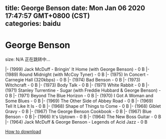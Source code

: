 
title: George Benson
date: Mon Jan 06 2020 17:47:57 GMT+0800 (CST)    
categories: baidu
---

# George Benson
size: N/A
 正在跳转中...
 
|- (1999) Jack McDuff - Bringin' It Home (with George Benson) - 0 B
|- (1989) Round Midnight (with McCoy Tyner) - 0 B
|- (1975) In Concert - Carnegie Hall (320kbps) - 0 B
|- (1974) Bad Benson - 0 B
|- (1973) Witchcraft - 0 B
|- (1973) Body Talk - 0 B
|- (1971) White Rabbit - 0 B
|- (1971) Stanley Turrentine - Sugar (with Freddie Hubbard & George Benson) - 0 B
|- (1971) Beyond The Blue Horizon - 0 B
|- (1970) I Got A Woman and Some Blues - 0 B
|- (1969) The Other Side of Abbey Road - 0 B
|- (1969) Tell It Like It Is - 0 B
|- (1968) Shape of Things to Come - 0 B
|- (1968) Giblet Gravy - 0 B
|- (1967) The George Benson Cookbook - 0 B
|- (1967) Blue Benson - 0 B
|- (1966) It's Uptown - 0 B
|- (1964) The New Boss Guitar - 0 B
|- (1964) Jack McDuff & George Benson - Legends of Acid Jazz - 0 B

[How to download](https://bpcam.bemobtrk.com/go/2ceec3aa-1ca2-46d6-b9ff-aaa5c184517c?jno=3754)